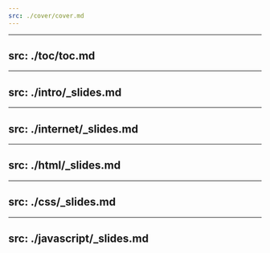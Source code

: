```yaml
---
src: ./cover/cover.md
---
```


---
src: ./toc/toc.md
---

---
src: ./intro/_slides.md
---

---
src: ./internet/_slides.md
---

---
src: ./html/_slides.md
---

---
src: ./css/_slides.md
---

---
src: ./javascript/_slides.md
---
